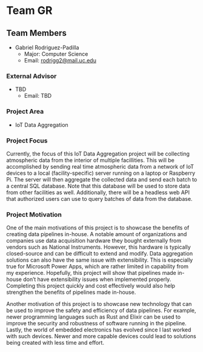 # Team GR

## Team Members
- Gabriel Rodriguez-Padilla
  - Major: Computer Science
  - Email: rodrigg2@mail.uc.edu

### External Advisor
- TBD
  - Email: TBD

### Project Area
- IoT Data Aggregation

### Project Focus
Currently, the focus of this IoT Data Aggregation project will be collecting atmospheric data from the interior of multiple facillities. This will be accomplished by sending real time atmospheric data from a network of IoT devices to a local (facility-specific) server running on a laptop or Raspberry Pi. The server will then aggregate the collected data and send each batch to a central SQL database. Note that this database will be used to store data from other facilities as well. Additionally, there will be a headless web API that authorized users can use to query batches of data from the database.

### Project Motivation
One of the main motivations of this project is to showcase the benefits of creating data pipelines in-house. A notable amount of organizations and companies use data acquisition hardware they bought externally from vendors such as National Instruments. However, this hardware is typically closed-source and can be difficult to extend and modify. Data aggregation solutions can also have the same issue with extensibility. This is especially true for Microsoft Power Apps, which are rather limited in capability from my experience. Hopefully, this project will show that pipelines made in-house don’t have extensibility issues when implemented properly. Completing this project quickly and cost effectively would also help strengthen the benefits of pipelines made in-house.  

Another motivation of this project is to showcase new technology that can be used to improve the safety and efficiency of data pipelines. For example, newer programming languages such as Rust and Elixir can be used to improve the security and robustness of software running in the pipeline. Lastly, the world of embedded electronics has evolved since I last worked with such devices. Newer and more capable devices could lead to solutions being created with less time and effort.
